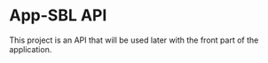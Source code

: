 # App-SBL API

This project is an API that will be used later with the front part of the application.
